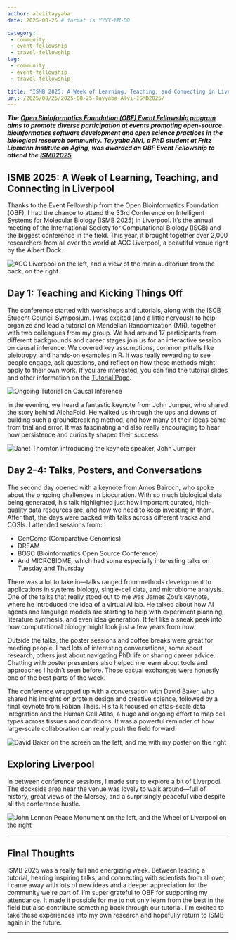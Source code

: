 ```yaml
---
author: alviitayyaba
date: 2025-08-25 # format is YYYY-MM-DD

category: 
 - community
 - event-fellowship
 - travel-fellowship
tag:
 - community
 - event-fellowship
 - travel-fellowship

title: "ISMB 2025: A Week of Learning, Teaching, and Connecting in Liverpool"
url: /2025/08/25/2025-08-25-Tayyaba-Alvi-ISMB2025/ 
---
```


**_The_** [**_Open Bioinformatics Foundation (OBF) Event Fellowship program_**](/travel-awards) **_aims to promote diverse participation at events promoting open-source bioinformatics software development and open science practices in the biological research community. Tayyaba Alvi,_** _**a PhD student at**_ _**Fritz Lipmann Institute on Aging**_, **_was awarded an OBF Event Fellowship to attend_** _**the**_ **_[ISMB2025](https://www.iscb.org/ismbeccb2025/home)_**.

## ISMB 2025: A Week of Learning, Teaching, and Connecting in Liverpool

Thanks to the Event Fellowship from the Open Bioinformatics Foundation (OBF), I had the chance to attend the 33rd Conference on Intelligent Systems for Molecular Biology (ISMB 2025) in Liverpool. It’s the annual meeting of the International Society for Computational Biology (ISCB) and the biggest conference in the field. This year, it brought together over 2,000 researchers from all over the world at ACC Liverpool, a beautiful venue right by the Albert Dock.

![ACC Liverpool on the left, and a view of the main auditorium from the back, on the right](/img/2025/2025-08-25-TA1.png)

## Day 1: Teaching and Kicking Things Off
The conference started with workshops and tutorials, along with the ISCB Student Council Symposium. I was excited (and a little nervous!) to help organize and lead a tutorial on Mendelian Randomization (MR), together with two colleagues from my group. We had around 17 participants from different backgrounds and career stages join us for an interactive session on causal inference. We covered key assumptions, common pitfalls like pleiotropy, and hands-on examples in R. It was really rewarding to see people engage, ask questions, and reflect on how these methods might apply to their own work. If you are interested, you can find the tutorial slides and other information on the [Tutorial Page](https://donertas-group.github.io/ismb2025_mr_tutorial/).

![Ongoing Tutorial on Causal Inference](/img/2025/2025-08-25-TA3.png)

In the evening, we heard a fantastic keynote from John Jumper, who shared the story behind AlphaFold. He walked us through the ups and downs of building such a groundbreaking method, and how many of their ideas came from trial and error. It was fascinating and also really encouraging to hear how persistence and curiosity shaped their success.

![Janet Thornton introducing the keynote speaker, John Jumper](/img/2025/2025-08-25-TA2.png)

## Day 2–4: Talks, Posters, and Conversations
The second day opened with a keynote from Amos Bairoch, who spoke about the ongoing challenges in biocuration. With so much biological data being generated, his talk highlighted just how important curated, high-quality data resources are, and how we need to keep investing in them.
After that, the days were packed with talks across different tracks and COSIs. I attended sessions from:
* GenComp (Comparative Genomics)
* DREAM 
* BOSC (Bioinformatics Open Source Conference)
* And MICROBIOME, which had some especially interesting talks on Tuesday and Thursday

There was a lot to take in—talks ranged from methods development to applications in systems biology, single-cell data, and microbiome analysis. One of the talks that really stood out to me was James Zou’s keynote, where he introduced the idea of a virtual AI lab. He talked about how AI agents and language models are starting to help with experiment planning, literature synthesis, and even idea generation. It felt like a sneak peek into how computational biology might look just a few years from now.

Outside the talks, the poster sessions and coffee breaks were great for meeting people. I had lots of interesting conversations, some about research, others just about navigating PhD life or sharing career advice. Chatting with poster presenters also helped me learn about tools and approaches I hadn’t seen before. Those casual exchanges were honestly one of the best parts of the week.

The conference wrapped up with a conversation with David Baker, who shared his insights on protein design and creative science, followed by a final keynote from Fabian Theis. His talk focused on atlas-scale data integration and the Human Cell Atlas, a huge and ongoing effort to map cell types across tissues and conditions. It was a powerful reminder of how large-scale collaboration can really push the field forward.

![David Baker on the screen on the left, and me with my poster on the right](/img/2025/2025-08-25-TA4.png)

## Exploring Liverpool
In between conference sessions, I made sure to explore a bit of Liverpool. The dockside area near the venue was lovely to walk around—full of history, great views of the Mersey, and a surprisingly peaceful vibe despite all the conference hustle. 

![John Lennon Peace Monument on the left, and the Wheel of Liverpool on the right](/img/2025/2025-08-25-TA5.png)

---

## Final Thoughts
ISMB 2025 was a really full and energizing week. Between leading a tutorial, hearing inspiring talks, and connecting with scientists from all over, I came away with lots of new ideas and a deeper appreciation for the community we're part of.
I’m super grateful to OBF for supporting my attendance. It made it possible for me to not only learn from the best in the field but also contribute something back through our tutorial. I'm excited to take these experiences into my own research and hopefully return to ISMB again in the future.

---
